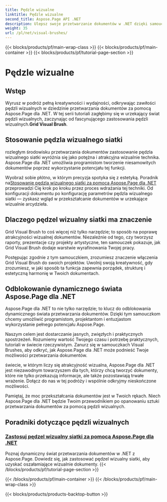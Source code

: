 ```yaml
---
title: Pędzle wizualne
linktitle: Pędzle wizualne
second_title: Aspose.Page API .NET
description: Ulepsz swoje przetwarzanie dokumentów w .NET dzięki samouczkom Aspose.Page. Zanurz się w świecie pędzli wizualnych i opanuj techniki tworzenia oszałamiających wizualnie dokumentów.
weight: 35
url: /pl/net/visual-brushes/
---
```


{{< blocks/products/pf/main-wrap-class >}}
{{< blocks/products/pf/main-container >}}
{{< blocks/products/pf/tutorial-page-section >}}

# Pędzle wizualne


## Wstęp

 Wyrusz w podróż pełną kreatywności i wydajności, odkrywając zawiłości pędzli wizualnych w dziedzinie przetwarzania dokumentów za pomocą Aspose.Page dla .NET. W tej serii tutoriali zagłębimy się w urzekający świat pędzli wizualnych, zaczynając od fascynującego zastosowania pędzli wizualnych.**Grid Visual Brush**.

## Stosowanie pędzla wizualnego siatki

rozległym środowisku przetwarzania dokumentów zastosowanie pędzla wizualnego siatki wyróżnia się jako potężna i atrakcyjna wizualnie technika. Aspose.Page dla .NET umożliwia programistom tworzenie niesamowitych dokumentów poprzez wykorzystanie potencjału tej funkcji.

 Wyobraź sobie płótno, w którym precyzja spotyka się z estetyką. Poradnik na[Stosowanie pędzla wizualnego siatki za pomocą Aspose.Page dla .NET](./apply-grid-visual-brush/) przeprowadzi Cię krok po kroku przez proces wdrażania tej techniki. Od konfiguracji dokumentu po konfigurację parametrów pędzla wizualnego siatki — zyskasz wgląd w przekształcanie dokumentów w urzekające wizualnie arcydzieła.

## Dlaczego pędzel wizualny siatki ma znaczenie

Grid Visual Brush to coś więcej niż tylko narzędzie; to sposób na poprawę atrakcyjności wizualnej dokumentów. Niezależnie od tego, czy tworzysz raporty, prezentacje czy projekty artystyczne, ten samouczek pokazuje, jak Grid Visual Brush dodaje warstwie wyrafinowania Twojej pracy.

Postępując zgodnie z tym samouczkiem, zrozumiesz znaczenie włączenia Grid Visual Brush do swoich projektów. Uwolnij swoją kreatywność, gdy zrozumiesz, w jaki sposób ta funkcja zapewnia porządek, strukturę i estetyczną harmonię w Twoich dokumentach.

## Odblokowanie dynamicznego świata Aspose.Page dla .NET

Aspose.Page dla .NET to nie tylko narzędzie; to klucz do odblokowania dynamicznego świata przetwarzania dokumentów. Dzięki tym samouczkom chcemy umożliwić programistom, projektantom i entuzjastom wykorzystanie pełnego potencjału Aspose.Page.

Naszym celem jest dostarczanie jasnych, zwięzłych i praktycznych spostrzeżeń. Rozumiemy wartość Twojego czasu i potrzebę praktycznych, tutoriali w świecie rzeczywistym. Zanurz się w samouczkach Visual Brushes, aby odkryć, jak Aspose.Page dla .NET może podnieść Twoje możliwości przetwarzania dokumentów.

świecie, w którym liczy się atrakcyjność wizualna, Aspose.Page dla .NET jest niezawodnym towarzyszem dla tych, którzy chcą tworzyć dokumenty, które nie tylko przekazują informacje, ale także pozostawiają trwałe wrażenie. Dołącz do nas w tej podróży i wspólnie odkryjmy nieskończone możliwości.

Pamiętaj, że moc przekształcania dokumentów jest w Twoich rękach. Niech Aspose.Page dla .NET będzie Twoim przewodnikiem po opanowaniu sztuki przetwarzania dokumentów za pomocą pędzli wizualnych.
## Poradniki dotyczące pędzli wizualnych
### [Zastosuj pędzel wizualny siatki za pomocą Aspose.Page dla .NET](./apply-grid-visual-brush/)
Poznaj dynamiczny świat przetwarzania dokumentów w .NET z Aspose.Page. Dowiedz się, jak zastosować pędzel wizualny siatki, aby uzyskać oszałamiające wizualnie dokumenty.
{{< /blocks/products/pf/tutorial-page-section >}}

{{< /blocks/products/pf/main-container >}}
{{< /blocks/products/pf/main-wrap-class >}}

{{< blocks/products/products-backtop-button >}}
